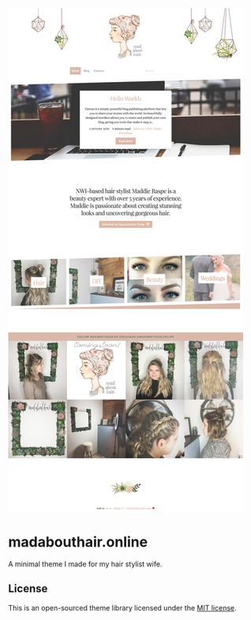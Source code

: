 <img src="https://github.com/kingsloi/madabouthair-theme/raw/master/madabouthair.jpg">

# madabouthair.online
A minimal theme I made for my hair stylist wife.

## License
This is an open-sourced theme library licensed under the [MIT license](https://opensource.org/licenses/MIT).
